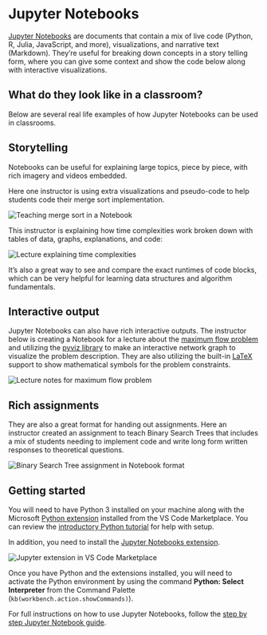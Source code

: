 Jupyter Notebooks
=================

[Jupyter Notebooks](https://jupyter-notebook-beginner-guide.readthedocs.io/en/latest/what_is_jupyter.html) are documents that contain a mix of live code (Python, R, Julia, JavaScript, and more), visualizations, and narrative text (Markdown). They’re useful for breaking down concepts in a story telling form, where you can give some context and show the code below along with interactive visualizations.

What do they look like in a classroom?
--------------------------------------

Below are several real life examples of how Jupyter Notebooks can be used in classrooms.

Storytelling
------------

Notebooks can be useful for explaining large topics, piece by piece, with rich imagery and videos embedded.

Here one instructor is using extra visualizations and pseudo-code to help students code their merge sort implementation.

![Teaching merge sort in a Notebook](images/notebooks/notebook_lesson_visual_md.gif)

This instructor is explaining how time complexities work broken down with tables of data, graphs, explanations, and code:

![Lecture explaining time complexities](images/notebooks/notebook_runtime_lecture.gif)

It’s also a great way to see and compare the exact runtimes of code blocks, which can be very helpful for learning data structures and algorithm fundamentals.

Interactive output
------------------

Jupyter Notebooks can also have rich interactive outputs. The instructor below is creating a Notebook for a lecture about the [maximum flow problem](https://en.wikipedia.org/wiki/Maximum_flow_problem) and utilizing the [pyviz library](https://pyvis.readthedocs.io/en/latest/tutorial.html#getting-started) to make an interactive network graph to visualize the problem description. They are also utilizing the built-in [LaTeX](https://www.latex-project.org/) support to show mathematical symbols for the problem constraints.

![Lecture notes for maximum flow problem](images/notebooks/notebook_interactive_output.gif)

Rich assignments
----------------

They are also a great format for handing out assignments. Here an instructor created an assignment to teach Binary Search Trees that includes a mix of students needing to implement code and write long form written responses to theoretical questions.

![Binary Search Tree assignment in Notebook format](images/notebooks/notebook_assignment.gif)

Getting started
---------------

You will need to have Python 3 installed on your machine along with the Microsoft [Python extension](https://marketplace.visualstudio.com/items?itemName=ms-python.python) installed from the VS Code Marketplace. You can review the [introductory Python tutorial](/docs/python/python-tutorial.md) for help with setup.

In addition, you need to install the [Jupyter Notebooks extension](https://marketplace.visualstudio.com/items?itemName=ms-toolsai.jupyter).

![Jupyter extension in VS Code Marketplace](images/notebooks/jupyter_market_place.png)

Once you have Python and the extensions installed, you will need to activate the Python environment by using the command **Python: Select Interpreter** from the Command Palette (`kb(workbench.action.showCommands)`).

For full instructions on how to use Jupyter Notebooks, follow the [step by step Jupyter Notebook guide](/docs/datascience/jupyter-notebooks.md).
